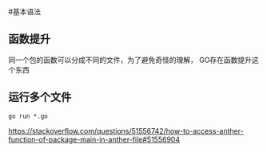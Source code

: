 #基本语法

## 函数提升
同一个包的函数可以分成不同的文件，为了避免奇怪的理解，
GO存在函数提升这个东西

## 运行多个文件

```
go run *.go
```
https://stackoverflow.com/questions/51556742/how-to-access-anther-function-of-package-main-in-anther-file#51556904
